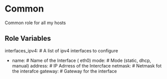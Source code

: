 Common
======

Common role for all my hosts



Role Variables
--------------

interfaces_ipv4:   # A list of ipv4 interfaces to configure
  - name:             # Name of the Interface ( eth0)
    mode:             # Mode (static, dhcp, manual) 
    address:          # IP Adrress of the Intercface
    netmask:          # Netmask fot the interafce
    gateway:          # Gateway for the interface
